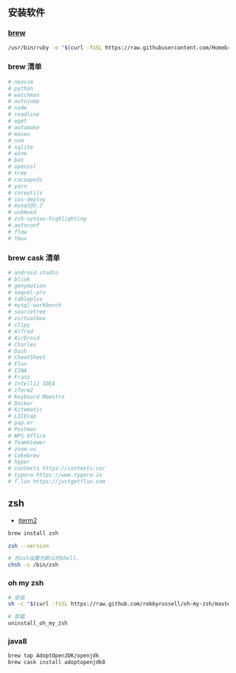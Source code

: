 ## 安装软件

### [brew](https://brew.sh/)
```bash
/usr/bin/ruby -e "$(curl -fsSL https://raw.githubusercontent.com/Homebrew/install/master/install)"
```

### brew 清单
```bash
# neovim
# python
# watchman
# autojump
# node
# readline
# wget
# automake
# maven
# nvm
# sqlite
# wine
# bat
# openssl
# tree
# cocoapods
# yarn
# coreutils
# ios-deploy
# mysql@5.7
# usbmuxd
# zsh-syntax-highlighting
# autoconf
# flow
# tmux
```

### brew cask 清单
```bash
# android-studio
# blisk
# genymotion
# sequel-pro
# tableplus
# mysql-workbench
# sourcetree
# virtualbox
# clipy
# Alfred
# AirDroid
# Charles
# Dash
# CheatSheet
# Flux
# IINA
# Franz
# IntelliJ IDEA
# iTerm2
# Keyboard Maestro
# Docker
# Kitematic
# LICEcap
# pap.er
# Postman
# WPS Office
# TeamViewer
# zoom.us
# Cakebrew
# hyper
# contexts https://contexts.co/
# typora https://www.typora.io
# f.lux https://justgetflux.com
```

## zsh
- [iterm2](https://www.iterm2.com/downloads.html)

```bash
brew install zsh

zsh --version

# 将zsh设置为默认的Shell。
chsh -s /bin/zsh
```

### oh my zsh
```bash
# 安装
sh -c "$(curl -fsSL https://raw.github.com/robbyrussell/oh-my-zsh/master/tools/install.sh)"

# 卸载
uninstall_oh_my_zsh
```

### java8
```bash
brew tap AdoptOpenJDK/openjdk
brew cask install adoptopenjdk8
```